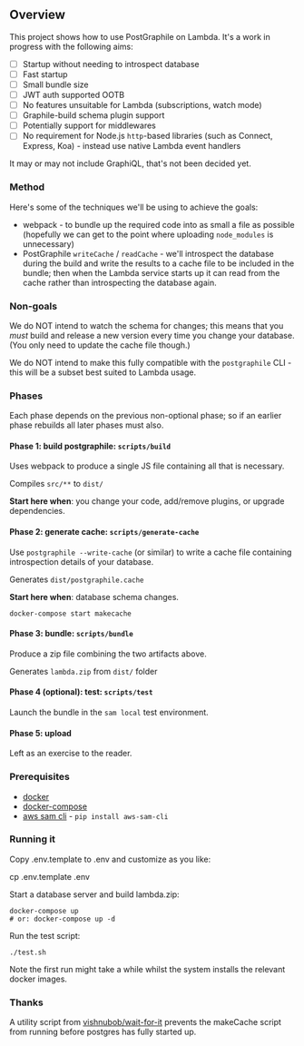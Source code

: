 ## Overview

This project shows how to use PostGraphile on Lambda. It's a work in progress
with the following aims:

- [ ] Startup without needing to introspect database
- [ ] Fast startup
- [ ] Small bundle size
- [ ] JWT auth supported OOTB
- [ ] No features unsuitable for Lambda (subscriptions, watch mode)
- [ ] Graphile-build schema plugin support
- [ ] Potentially support for middlewares
- [ ] No requirement for Node.js `http`-based libraries (such as Connect,
  Express, Koa) - instead use native Lambda event handlers

It may or may not include GraphiQL, that's not been decided yet.

### Method

Here's some of the techniques we'll be using to achieve the goals:

- webpack - to bundle up the required code into as small a file as possible
  (hopefully we can get to the point where uploading `node_modules` is
  unnecessary)
- PostGraphile `writeCache` / `readCache` - we'll introspect the database
  during the build and write the results to a cache file to be included in the
  bundle; then when the Lambda service starts up it can read from the cache
  rather than introspecting the database again.


### Non-goals

We do NOT intend to watch the schema for changes; this means that you *must*
build and release a new version every time you change your database. (You only
need to update the cache file though.)

We do NOT intend to make this fully compatible with the `postgraphile` CLI -
this will be a subset best suited to Lambda usage.

### Phases

Each phase depends on the previous non-optional phase; so if an earlier phase
rebuilds all later phases must also.

#### Phase 1: build postgraphile: `scripts/build`

Uses webpack to produce a single JS file containing all that is necessary.

Compiles `src/**` to `dist/`

**Start here when**: you change your code, add/remove plugins, or upgrade dependencies.

#### Phase 2: generate cache: `scripts/generate-cache`

Use `postgraphile --write-cache` (or similar) to write a cache file containing
introspection details of your database.

Generates `dist/postgraphile.cache`

**Start here when**: database schema changes.

`docker-compose start makecache`

#### Phase 3: bundle: `scripts/bundle`

Produce a zip file combining the two artifacts above.

Generates `lambda.zip` from `dist/` folder

#### Phase 4 (optional): test: `scripts/test`

Launch the bundle in the `sam local` test environment.

#### Phase 5: upload

Left as an exercise to the reader.


### Prerequisites

* [docker](https://docs.docker.com/install/)
* [docker-compose](https://docs.docker.com/compose/install/)
* [aws sam cli](https://docs.aws.amazon.com/lambda/latest/dg/sam-cli-requirements.html) - `pip install aws-sam-cli`

### Running it

Copy .env.template to .env and customize as you like:

  cp .env.template .env

Start a database server and build lambda.zip:

    docker-compose up
    # or: docker-compose up -d

Run the test script:

    ./test.sh

Note the first run might take a while whilst the system installs the relevant
docker images.

### Thanks

A utility script from
[vishnubob/wait-for-it](https://github.com/vishnubob/wait-for-it)
prevents the makeCache script from running before postgres has fully started
up.
